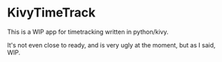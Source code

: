 KivyTimeTrack
===================

This is a WIP app for timetracking written in python/kivy. 

It's not even close to ready, and is very ugly at the moment, but as I said, WIP.